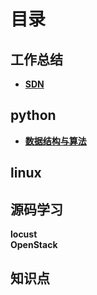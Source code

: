 # 目录

## 工作总结
* **[SDN](./SDN/业务介绍.md)**

## python
* **[数据结构与算法](./project/algorithm/目录.md)**

## linux

## 源码学习
**locust**  
**OpenStack**  

## 知识点
